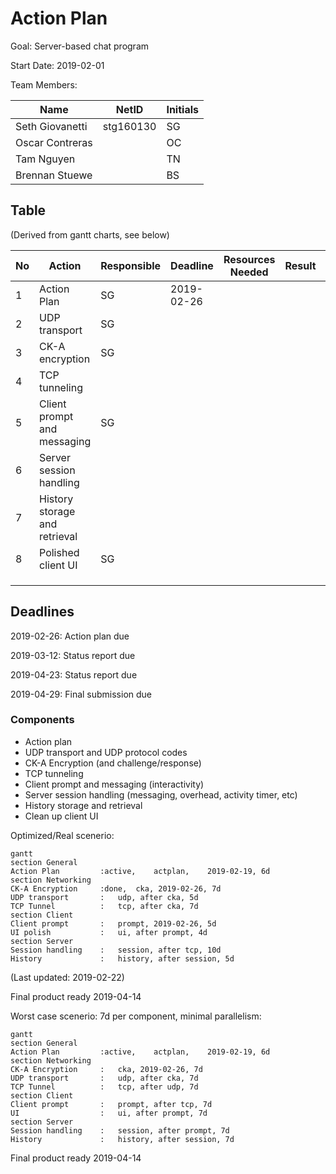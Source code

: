 # Action Plan

Goal: Server-based chat program

Start Date: 2019-02-01

Team Members:

| Name            | NetID     | Initials |
| --------------- | --------- | -------- |
| Seth Giovanetti | stg160130 | SG       |
| Oscar Contreras |           | OC       |
| Tam Nguyen      |           | TN       |
| Brennan Stuewe  |           | BS       |

## Table

(Derived from gantt charts, see below)

| No   | Action                        | Responsible | Deadline   | Resources Needed | Result | C    | Issues |
| ---- | ----------------------------- | ----------- | ---------- | ---------------- | ------ | ---- | ------ |
| 1    | Action Plan                   | SG          | 2019-02-26 |                  |        |      |        |
| 2    | UDP transport                 | SG          |            |                  |        |      |        |
| 3    | CK-A encryption               | SG          |            |                  |        |      |        |
| 4    | TCP tunneling                 |             |            |                  |        |      |        |
| 5    | Client prompt and messaging   | SG          |            |                  |        |      |        |
| 6    | Server session handling       |             |            |                  |        |      |        |
| 7    | History storage and retrieval |             |            |                  |        |      |        |
| 8    | Polished client UI            | SG          |            |                  |        |      |        |
|      |                               |             |            |                  |        |      |        |
|      |                               |             |            |                  |        |      |        |
|      |                               |             |            |                  |        |      |        |

## Deadlines

2019-02-26: Action plan due

2019-03-12: Status report due

2019-04-23: Status report due

2019-04-29: Final submission due

### Components

- Action plan
- UDP transport and UDP protocol codes
- CK-A Encryption (and challenge/response)
- TCP tunneling
- Client prompt and messaging (interactivity)
- Server session handling (messaging, overhead, activity timer, etc)
- History storage and retrieval
- Clean up client UI



Optimized/Real scenerio:

```mermaid
gantt
section General
Action Plan			:active,	actplan,	2019-02-19,	6d
section Networking
CK-A Encryption		:done,	cka, 2019-02-26, 7d
UDP transport		:	udp, after cka, 5d
TCP Tunnel			:	tcp, after cka, 7d
section Client
Client prompt		:   prompt, 2019-02-26, 5d
UI polish			:	ui, after prompt, 4d
section Server
Session handling	:	session, after tcp, 10d
History				:	history, after session,	5d
```

(Last updated: 2019-02-22)

Final product ready 2019-04-14



Worst case scenerio: 7d per component, minimal parallelism:

```mermaid
gantt
section General
Action Plan			:active,	actplan,	2019-02-19,	6d
section Networking
CK-A Encryption		:	cka, 2019-02-26, 7d
UDP transport		:	udp, after cka, 7d
TCP Tunnel			:	tcp, after udp, 7d
section Client
Client prompt		:   prompt, after tcp, 7d
UI					:	ui, after prompt, 7d
section Server
Session handling	:	session, after prompt, 7d
History				:	history, after session,	7d
```

Final product ready 2019-04-14

